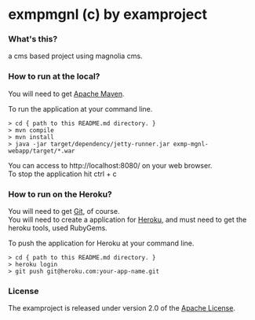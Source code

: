 # exmpmgnl (c) by examproject

### What's this?
a cms based project using magnolia cms.

### How to run at the local?
You will need to get [Apache Maven](http://maven.apache.org/).

To run the application at your command line.

    > cd { path to this README.md directory. }
    > mvn compile
    > mvn install
    > java -jar target/dependency/jetty-runner.jar exmp-mgnl-webapp/target/*.war

You can access to http://localhost:8080/ on your web browser.  
To stop the application hit ctrl + c

### How to run on the Heroku?

You will need to get [Git](http://git-scm.com/), of course.  
You will need to create a application for [Heroku](http://www.heroku.com/), and must need to get the heroku tools, used RubyGems.  

To push the application for Heroku at your command line.

    > cd { path to this README.md directory. }
    > heroku login
    > git push git@heroku.com:your-app-name.git

### License
The examproject is released under version 2.0 of the
[Apache License](http://www.apache.org/licenses/LICENSE-2.0).